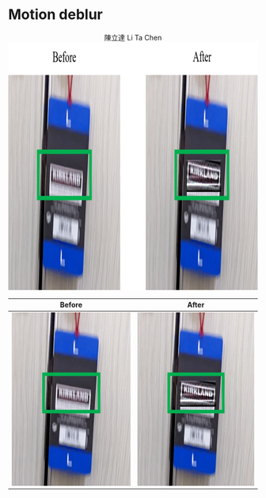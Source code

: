 # Motion deblur

<p align="center">
陳立達 Li Ta Chen
  
<img src="Images/Picture1.png" width="750" height="500">
  
</p>

| Before      |After        |
:-------------------------:|:-------------------------:
<img src="Images/1_Before.jpg" width="350" height="350"> | <img src="Images/1_After.jpg" width="350" height="350">


